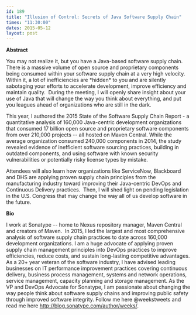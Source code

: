 ```yaml
---
id: 189
title: "Illusion of Control: Secrets of Java Software Supply Chain"
times: "11:30:00"
dates: 2015-05-12
layout: post
---
```

 **Abstract**

You may not realize it, but you have a Java-based software supply chain.&nbsp; There is a massive volume of open source and proprietary components being consumed within your software supply chain at a very high velocity. Within it, a lot of inefficiencies are \*hidden\* to you and are silently sabotaging your efforts to accelerate development, improve efficiency and maintain quality.&nbsp; During the meeting, I will openly share insight about your use of Java that will change the way you think about everything, and put you leagues ahead of organizations who are still in the dark.  
  
This year, I authored the 2015 State of the Software Supply Chain Report - a quantitative analysis of 160,000 Java-centric development organizations that consumed 17 billion open source and proprietary software components from over 210,000 projects -- all hosted on Maven Central. While the average organization consumed 240,000 components in 2014, the study revealed evidence of inefficient software sourcing practices, building in outdated components, and using software with known security vulnerabilities or potentially risky license types by mistake.   
  
Attendees will also learn how organizations like ServiceNow, Blackboard and DHS are applying proven supply chain principles from the manufacturing industry toward improving their Java-centric DevOps and Continuous Delivery practices.&nbsp; Then, I will shed light on pending legislation in the U.S. Congress that may change the way all of us develop software in the future.  

**Bio**

I work at Sonatype -- home to Nexus repository manager, Maven Central and creators of Maven.&nbsp; In 2015, I led the largest and most comprehensive analysis of software supply chain practices to date across 160,000 development organizations. I am a huge advocate of applying proven supply chain management principles into DevOps practices to improve efficiencies, reduce costs, and sustain long-lasting competitive advantages. As a 20+ year veteran of the software industry, I have advised leading businesses on IT performance improvement practices covering continuous delivery, business process management, systems and network operations, service management, capacity planning and storage management. As the VP and DevOps Advocate for Sonatype, I am passionate about changing the way people think about software supply chains and improving public safety through improved software integrity. Follow me here @weekstweets and read me here http://blog.sonatype.com/author/weeks/.

